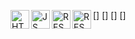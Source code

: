 [<img align="left" alt="HTML5" width="30px" src="https://user-images.githubusercontent.com/106702583/179249004-83788238-3e0e-42fc-b48d-d94316bb66d4.svg" >]
[<img align="left" alt="JS" width="30px" src="https://user-images.githubusercontent.com/106702583/179249013-ac2a85a0-f3d9-4b15-b92c-c775c6529195.svg" >]
[<img align="left" alt="RESCT" width="30px" src="https://user-images.githubusercontent.com/106702583/179249856-0896cff4-133d-4136-951d-e67160a578a2.svg" >]
[<img align="left" alt="RESCT" width="30px" src="https://user-images.githubusercontent.com/106702583/179249999-4df39112-9cd5-4cac-a967-934c77f806fd.svg" >]
